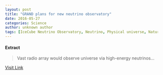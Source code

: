 ```yaml
---
layout: post
title: "GRAND plans for new neutrino observatory"
date: 2016-05-27
categories: Science
author: unknown author
tags: [IceCube Neutrino Observatory, Neutrino, Physical universe, Nature, Applied and interdisciplinary physics, Particle physics, Physics, Physical sciences]
---
```





#### Extract
>Vast radio array would observe universe via high-energy neutrinos...



[Visit Link](http://physicsworld.com/cws/article/news/2015/aug/18/grand-plans-for-new-neutrino-observatory)



